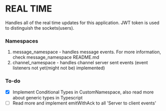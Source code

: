 # REAL TIME

Handles all of the real time updates for this application. JWT token is used to distinguish the sockets(users).

### Namespaces

1. message_namespace - handles message events. For more information, check message_namespace README.md
2. channel_namespace - handles channel server sent events (event listeners not yet(might not be) implemented)

### To-do

- [x] Implement Conditional Types in CustomNamespace, also read more about generic types in Typescript
- [ ] Read more and implement emitWithAck to all 'Server to client events'

